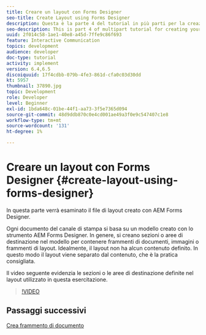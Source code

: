 ```yaml
---
title: Creare un layout con Forms Designer
seo-title: Create Layout using Forms Designer
description: Questa è la parte 4 del tutorial in più parti per la creazione del primo documento di comunicazione interattiva per il canale di stampa.In questa parte viene esaminato il file di layout creato con AEM Forms Designer.
seo-description: This is part 4 of multipart tutorial for creating your first interactive communication document for the print channel.In this part, we look at the layout file created using AEM Forms Designer.
uuid: 2f014c58-1ae1-40e8-a45d-7ffe9c86f693
feature: Interactive Communication
topics: development
audience: developer
doc-type: tutorial
activity: implement
version: 6.4,6.5
discoiquuid: 17f4cdbb-079b-4fe3-861d-cfa0c03d30dd
kt: 5957
thumbnail: 37890.jpg
topic: Development
role: Developer
level: Beginner
exl-id: 1bda648c-01be-44f1-aa73-3f5e7365d094
source-git-commit: 48d9ddb870c0e4cd001ae49a3f0e9c547407c1e8
workflow-type: tm+mt
source-wordcount: '131'
ht-degree: 1%

---
```


# Creare un layout con Forms Designer {#create-layout-using-forms-designer}

In questa parte verrà esaminato il file di layout creato con AEM Forms Designer.

Ogni documento del canale di stampa si basa su un modello creato con lo strumento AEM Forms Designer. In genere, si creano sezioni o aree di destinazione nel modello per contenere frammenti di documenti, immagini o frammenti di layout. Idealmente, il layout non ha alcun contenuto definito. In questo modo il layout viene separato dal contenuto, che è la pratica consigliata.

Il video seguente evidenzia le sezioni o le aree di destinazione definite nel layout utilizzato in questa esercitazione.

>[!VIDEO](https://video.tv.adobe.com/v/37890?quality=12&learn=on)

## Passaggi successivi

[Crea frammento di documento](./create-document-fragment.md)
